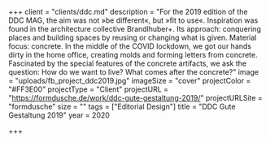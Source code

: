 +++
client = "clients/ddc.md"
description = "For the 2019 edition of the DDC MAG, the aim was not »be different«, but »fit to use«. Inspiration was found in the architecture collective Brandlhuber+. Its approach: conquering places and building spaces by reusing or changing what is given. Material focus: concrete. In the middle of the COVID lockdown, we got our hands dirty in the home office, creating molds and forming letters from concrete. Fascinated by the special features of the concrete artifacts, we ask the question: How do we want to live? What comes after the concrete?"
image = "uploads/fb_project_ddc2019.jpg"
imageSize = "cover"
projectColor = "#FF3E00"
projectType = "Client"
projectURL = "https://formdusche.de/work/ddc-gute-gestaltung-2019/"
projectURLSite = "formdusche"
size = ""
tags = ["Editorial Design"]
title = "DDC Gute Gestaltung 2019"
year = 2020

+++

